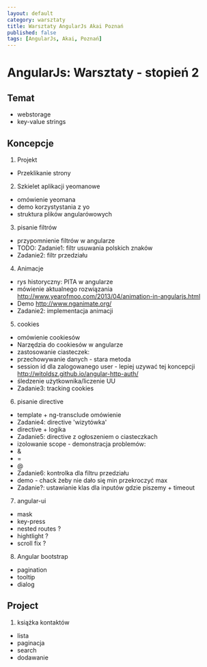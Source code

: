 ```yaml
---
layout: default
category: warsztaty
title: Warsztaty AngularJs Akai Poznań
published: false
tags: [AngularJs, Akai, Poznań]
---
```

# AngularJs: Warsztaty - stopień 2
## Temat 
* webstorage
 * key-value strings

## Koncepcje
1. Projekt
 * Przeklikanie strony
2. Szkielet aplikacji yeomanowe
 * omówienie yeomana 
 * demo korzystystania z yo
 * struktura plików angularówowych
3. pisanie filtrów
 * przypomnienie filtrów w angularze
 * TODO: Zadanie1: filtr usuwania polskich znaków
 * Zadanie2: filtr przedziału
4. Animacje
 * rys historyczny: PITA w angularze
 * mówienie aktualnego rozwiązania http://www.yearofmoo.com/2013/04/animation-in-angularjs.html
 * Demo http://www.nganimate.org/
 * Zadanie2: implementacja animacji
5. cookies
 * omówienie cookiesów
 * Narzędzia do cookiesów w angularze
 * zastosowanie ciasteczek:
  * przechowywanie danych - stara metoda
  * session id dla zalogowanego user - lepiej uzywać tej koncepcji http://witoldsz.github.io/angular-http-auth/
  * śledzenie użytkownika/liczenie UU
 * Zadanie3: tracking cookies

6. pisanie directive
 * template + ng-transclude omówienie
 * Zadanie4: directive 'wizytówka'
 * directive + logika
 * Zadanie5: directive z ogłoszeniem o ciasteczkach
 * izolowanie scope - demonstracja problemów:
  * &
  * =
  * @
 * Zadanie6: kontrolka dla filtru przedziału
 * demo - chack żeby nie dało się min przekroczyć max
 * Zadanie?: ustawianie klas dla inputów gdzie piszemy + timeout

7. angular-ui
 * mask
 * key-press
 * nested routes ?
 * hightlight ?
 * scroll fix ?
8. Angular bootstrap
 * pagination
 * tooltip
 * dialog

## Project
1. książka kontaktów
 * lista
 * paginacja
 * search
 * dodawanie
